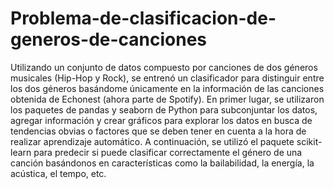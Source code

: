 # Problema-de-clasificacion-de-generos-de-canciones
Utilizando un conjunto de datos compuesto por canciones de dos géneros musicales (Hip-Hop y Rock), se entrenó un clasificador para distinguir entre los dos géneros basándome únicamente en la información de las canciones obtenida de Echonest (ahora parte de Spotify). En primer lugar, se utilizaron los paquetes de pandas y seaborn de Python para subconjuntar los datos, agregar información y crear gráficos para explorar los datos en busca de tendencias obvias o factores que se deben tener en cuenta a la hora de realizar aprendizaje automático.
A continuación, se utilizó el paquete scikit-learn para predecir si puede clasificar correctamente el género de una canción basándonos en características como la bailabilidad, la energía, la acústica, el tempo, etc.

